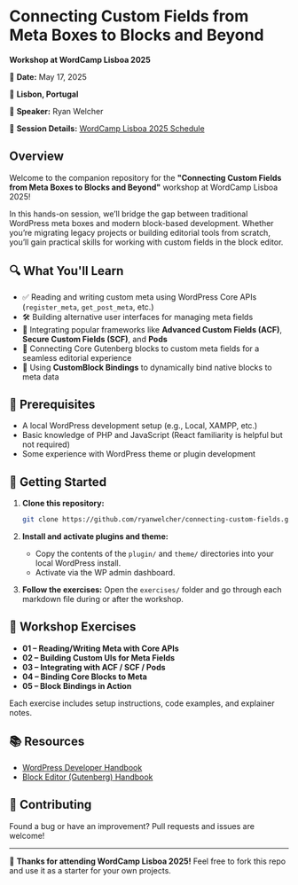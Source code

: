 # Connecting Custom Fields from Meta Boxes to Blocks and Beyond

**Workshop at WordCamp Lisboa 2025**

📅 **Date:** May 17, 2025

📍 **Lisbon, Portugal**

🎤 **Speaker:** Ryan Welcher

🔗 **Session Details:** [WordCamp Lisboa 2025 Schedule](https://lisboa.wordcamp.org/2025/session/connecting-custom-fields-from-meta-boxes-to-blocks-and-beyond/)

## Overview

Welcome to the companion repository for the **"Connecting Custom Fields from Meta Boxes to Blocks and Beyond"** workshop at WordCamp Lisboa 2025!

In this hands-on session, we’ll bridge the gap between traditional WordPress meta boxes and modern block-based development. Whether you’re migrating legacy projects or building editorial tools from scratch, you’ll gain practical skills for working with custom fields in the block editor.

## 🔍 What You'll Learn

- ✅ Reading and writing custom meta using WordPress Core APIs (`register_meta`, `get_post_meta`, etc.)
- 🛠️ Building alternative user interfaces for managing meta fields
- 🔌 Integrating popular frameworks like **Advanced Custom Fields (ACF)**, **Secure Custom Fields (SCF)**, and **Pods**
- 🔗 Connecting Core Gutenberg blocks to custom meta fields for a seamless editorial experience
- 🧩 Using **CustomBlock Bindings** to dynamically bind native blocks to meta data

## 🧰 Prerequisites

- A local WordPress development setup (e.g., Local, XAMPP, etc.)
- Basic knowledge of PHP and JavaScript (React familiarity is helpful but not required)
- Some experience with WordPress theme or plugin development

## 🚀 Getting Started

1. **Clone this repository:**

   ```bash
   git clone https://github.com/ryanwelcher/connecting-custom-fields.git
   ```

2. **Install and activate plugins and theme:**

   - Copy the contents of the `plugin/` and `theme/` directories into your local WordPress install.
   - Activate via the WP admin dashboard.

3. **Follow the exercises:**
   Open the `exercises/` folder and go through each markdown file during or after the workshop.

## 🧪 Workshop Exercises

- **01 – Reading/Writing Meta with Core APIs**
- **02 – Building Custom UIs for Meta Fields**
- **03 – Integrating with ACF / SCF / Pods**
- **04 – Binding Core Blocks to Meta**
- **05 – Block Bindings in Action**

Each exercise includes setup instructions, code examples, and explainer notes.

## 📚 Resources

- [WordPress Developer Handbook](https://developer.wordpress.org/)
- [Block Editor (Gutenberg) Handbook](https://developer.wordpress.org/block-editor/)

## 🤝 Contributing

Found a bug or have an improvement? Pull requests and issues are welcome!

---

🧡 **Thanks for attending WordCamp Lisboa 2025!**
Feel free to fork this repo and use it as a starter for your own projects.
